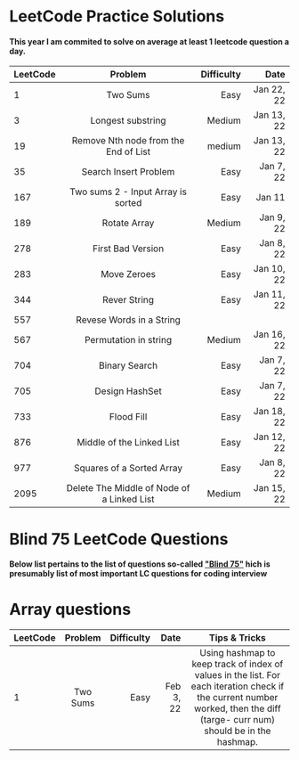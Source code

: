 # LeetCode Practice Solutions

#### This year I am commited to solve on average at least 1 leetcode question a day.


| LeetCode  | Problem          | Difficulty  | Date |
| --------  |:---------------: | -----------:| ----: |
| 1         |  Two Sums              |  Easy        | Jan 22, 22|
| 3         | Longest substring      | Medium        | Jan 13, 22 |
| 19        | Remove Nth node from the End of List| medium | Jan 13, 22|
| 35        | Search Insert Problem  |  Easy | Jan 7, 22|
| 167       | Two sums 2 - Input Array is sorted| Easy| Jan 11
| 189       | Rotate Array           | Medium | Jan 9, 22
| 278       | First Bad Version      |  Easy |Jan 8, 22|
| 283       | Move Zeroes            | Easy  | Jan 10, 22 |
| 344       | Rever String           |  Easy       | Jan 11, 22|
| 557       | Revese Words in a String ||| |Easy |  Jan 11, 22 |
| 567       | Permutation in string  |  Medium | Jan 16, 22|
| 704       | Binary Search          |  Easy   | Jan 7, 22|
| 705       | Design HashSet         |  Easy      | Jan 7, 22 |
| 733       | Flood Fill             |   Easy      |Jan 18, 22 |
| 876       | Middle of the Linked List | Easy |Jan 12, 22 |
| 977       | Squares of a Sorted Array | Easy |Jan 8, 22 |
| 2095      | Delete The Middle of Node of a Linked List | Medium | Jan 15, 22|


# Blind 75 LeetCode Questions

#### Below list pertains to the list of questions so-called ["Blind 75"](https://www.teamblind.com/post/New-Year-Gift---Curated-List-of-Top-75-LeetCode-Questions-to-Save-Your-Time-OaM1orEU) hich is presumably list of most important LC questions for coding interview

# Array questions
| LeetCode  | Problem                | Difficulty         | Date                     | Tips & Tricks
| --------  |:---------------:       | -----------:       | ----:                    | :----:
| 1         |  Two Sums              |  Easy              | Feb 3, 22                | Using hashmap to keep track of index of values in the list. For each iteration check if the current number worked, then the diff (targe- curr num) should be in the hashmap.


